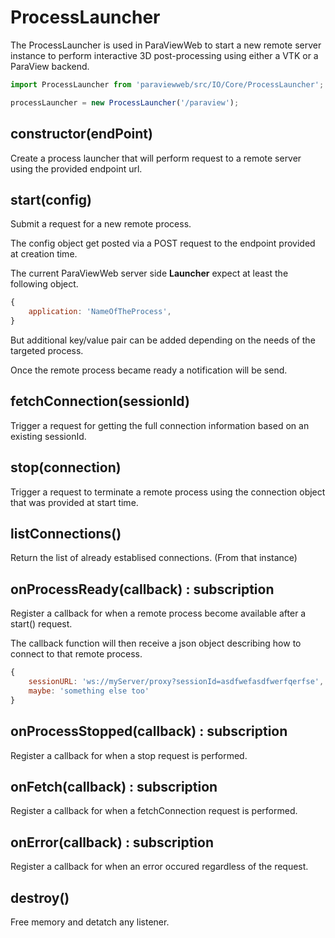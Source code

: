 # ProcessLauncher

The ProcessLauncher is used in ParaViewWeb to start a new remote 
server instance to perform interactive 3D post-processing using either
a VTK or a ParaView backend.

```javascript
import ProcessLauncher from 'paraviewweb/src/IO/Core/ProcessLauncher';

processLauncher = new ProcessLauncher('/paraview');
```

## constructor(endPoint) 

Create a process launcher that will perform request to a remote
server using the provided endpoint url.

## start(config) 

Submit a request for a new remote process.

The config object get posted via a POST request to the endpoint provided
at creation time.

The current ParaViewWeb server side **Launcher** expect at least
the following object.

```js
{
    application: 'NameOfTheProcess',
}
```

But additional key/value pair can be added depending on the needs of the targeted process.

Once the remote process became ready a notification will be send.

## fetchConnection(sessionId)

Trigger a request for getting the full connection information
based on an existing sessionId.

## stop(connection) 

Trigger a request to terminate a remote process using the connection
object that was provided at start time.

## listConnections()

Return the list of already establised connections. (From that instance)

## onProcessReady(callback) : subscription

Register a callback for when a remote process become available after a start() request.

The callback function will then receive a json object describing how to connect to that remote process.

```js
{
    sessionURL: 'ws://myServer/proxy?sessionId=asdfwefasdfwerfqerfse',
    maybe: 'something else too'
}
```
## onProcessStopped(callback) : subscription

Register a callback for when a stop request is performed.

## onFetch(callback) : subscription

Register a callback for when a fetchConnection request is performed.

## onError(callback) : subscription

Register a callback for when an error occured regardless of the request.

## destroy()

Free memory and detatch any listener.
